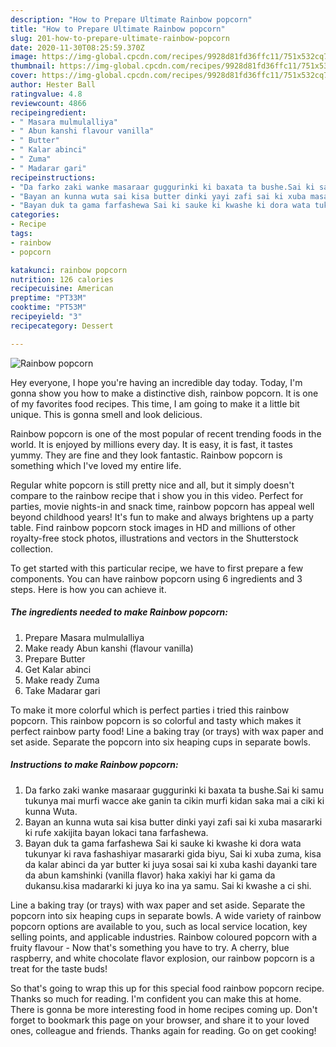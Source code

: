 ```yaml
---
description: "How to Prepare Ultimate Rainbow popcorn"
title: "How to Prepare Ultimate Rainbow popcorn"
slug: 201-how-to-prepare-ultimate-rainbow-popcorn
date: 2020-11-30T08:25:59.370Z
image: https://img-global.cpcdn.com/recipes/9928d81fd36ffc11/751x532cq70/rainbow-popcorn-recipe-main-photo.jpg
thumbnail: https://img-global.cpcdn.com/recipes/9928d81fd36ffc11/751x532cq70/rainbow-popcorn-recipe-main-photo.jpg
cover: https://img-global.cpcdn.com/recipes/9928d81fd36ffc11/751x532cq70/rainbow-popcorn-recipe-main-photo.jpg
author: Hester Ball
ratingvalue: 4.8
reviewcount: 4866
recipeingredient:
- " Masara mulmulalliya"
- " Abun kanshi flavour vanilla"
- " Butter"
- " Kalar abinci"
- " Zuma"
- " Madarar gari"
recipeinstructions:
- "Da farko zaki wanke masaraar guggurinki ki baxata ta bushe.Sai ki samu tukunya mai murfi wacce ake ganin ta cikin murfi kidan saka mai a ciki ki kunna Wuta."
- "Bayan an kunna wuta sai kisa butter dinki yayi zafi sai ki xuba masararki ki rufe xakijita bayan lokaci tana farfashewa."
- "Bayan duk ta gama farfashewa Sai ki sauke ki kwashe ki dora wata tukunyar ki rava fashashiyar masararki gida biyu, Sai ki xuba zuma, kisa da kalar abinci da yar butter ki juya sosai sai ki xuba kashi dayanki tare da abun kamshinki (vanilla flavor) haka xakiyi har ki gama da dukansu.kisa madararki ki juya ko ina ya samu. Sai ki kwashe a ci shi."
categories:
- Recipe
tags:
- rainbow
- popcorn

katakunci: rainbow popcorn 
nutrition: 126 calories
recipecuisine: American
preptime: "PT33M"
cooktime: "PT53M"
recipeyield: "3"
recipecategory: Dessert

---
```



![Rainbow popcorn](https://img-global.cpcdn.com/recipes/9928d81fd36ffc11/751x532cq70/rainbow-popcorn-recipe-main-photo.jpg)

Hey everyone, I hope you're having an incredible day today. Today, I'm gonna show you how to make a distinctive dish, rainbow popcorn. It is one of my favorites food recipes. This time, I am going to make it a little bit unique. This is gonna smell and look delicious.

Rainbow popcorn is one of the most popular of recent trending foods in the world. It is enjoyed by millions every day. It is easy, it is fast, it tastes yummy. They are fine and they look fantastic. Rainbow popcorn is something which I've loved my entire life.

Regular white popcorn is still pretty nice and all, but it simply doesn&#39;t compare to the rainbow recipe that i show you in this video. Perfect for parties, movie nights-in and snack time, rainbow popcorn has appeal well beyond childhood years! It&#39;s fun to make and always brightens up a party table. Find rainbow popcorn stock images in HD and millions of other royalty-free stock photos, illustrations and vectors in the Shutterstock collection.


To get started with this particular recipe, we have to first prepare a few components. You can have rainbow popcorn using 6 ingredients and 3 steps. Here is how you can achieve it.

<!--inarticleads1-->

##### The ingredients needed to make Rainbow popcorn:

1. Prepare  Masara mulmulalliya
1. Make ready  Abun kanshi (flavour vanilla)
1. Prepare  Butter
1. Get  Kalar abinci
1. Make ready  Zuma
1. Take  Madarar gari


To make it more colorful which is perfect parties i tried this rainbow popcorn. This rainbow popcorn is so colorful and tasty which makes it perfect rainbow party food! Line a baking tray (or trays) with wax paper and set aside. Separate the popcorn into six heaping cups in separate bowls. 

<!--inarticleads2-->

##### Instructions to make Rainbow popcorn:

1. Da farko zaki wanke masaraar guggurinki ki baxata ta bushe.Sai ki samu tukunya mai murfi wacce ake ganin ta cikin murfi kidan saka mai a ciki ki kunna Wuta.
1. Bayan an kunna wuta sai kisa butter dinki yayi zafi sai ki xuba masararki ki rufe xakijita bayan lokaci tana farfashewa.
1. Bayan duk ta gama farfashewa Sai ki sauke ki kwashe ki dora wata tukunyar ki rava fashashiyar masararki gida biyu, Sai ki xuba zuma, kisa da kalar abinci da yar butter ki juya sosai sai ki xuba kashi dayanki tare da abun kamshinki (vanilla flavor) haka xakiyi har ki gama da dukansu.kisa madararki ki juya ko ina ya samu. Sai ki kwashe a ci shi.


Line a baking tray (or trays) with wax paper and set aside. Separate the popcorn into six heaping cups in separate bowls. A wide variety of rainbow popcorn options are available to you, such as local service location, key selling points, and applicable industries. Rainbow coloured popcorn with a fruity flavour - Now that&#39;s something you have to try. A cherry, blue raspberry, and white chocolate flavor explosion, our rainbow popcorn is a treat for the taste buds! 

So that's going to wrap this up for this special food rainbow popcorn recipe. Thanks so much for reading. I'm confident you can make this at home. There is gonna be more interesting food in home recipes coming up. Don't forget to bookmark this page on your browser, and share it to your loved ones, colleague and friends. Thanks again for reading. Go on get cooking!
